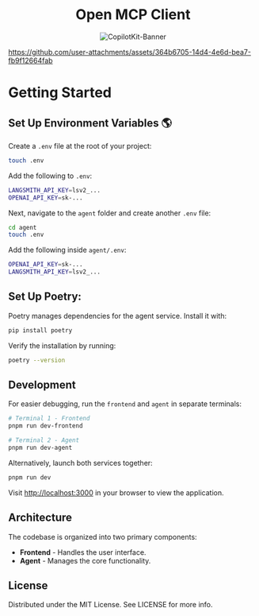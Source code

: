<div align="center">
  
# Open MCP Client

![CopilotKit-Banner](https://github.com/user-attachments/assets/8167c845-0381-45d9-ad1c-83f995d48290)
</div>

https://github.com/user-attachments/assets/364b6705-14d4-4e6d-bea7-fb9f12664fab


# Getting Started

## Set Up Environment Variables 🌎
Create a `.env` file at the root of your project:



```sh
touch .env
```

Add the following to `.env`:


```sh
LANGSMITH_API_KEY=lsv2_...
OPENAI_API_KEY=sk-...
```

Next, navigate to the `agent` folder and create another `.env` file:



```sh
cd agent
touch .env
```

Add the following inside `agent/.env`:

```sh
OPENAI_API_KEY=sk-...
LANGSMITH_API_KEY=lsv2_...
```

## Set Up Poetry:

Poetry manages dependencies for the agent service. Install it with:


```sh
pip install poetry
```

Verify the installation by running:


```sh
poetry --version
```

## Development

For easier debugging, run the `frontend` and `agent` in separate terminals:


```bash
# Terminal 1 - Frontend
pnpm run dev-frontend

# Terminal 2 - Agent
pnpm run dev-agent
```

Alternatively, launch both services together:


```bash
pnpm run dev
```

Visit [http://localhost:3000](http://localhost:3000) in your browser to view the application.


## Architecture

The codebase is organized into two primary components:


- **Frontend** -  Handles the user interface.
- **Agent** - Manages the core functionality.

## License
Distributed under the MIT License. See LICENSE for more info.
